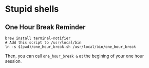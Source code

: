 # Stupid shells

## One Hour Break Reminder

	brew install terminal-notifier
	# Add this script to /usr/local/bin
	ln -s $(pwd)/one_hour_break.sh /usr/local/bin/one_hour_break

Then, you can call `one_hour_break &` at the begining of your one hour session.
